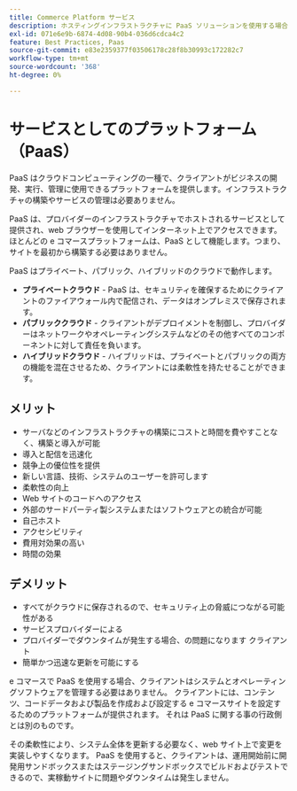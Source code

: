 ```yaml
---
title: Commerce Platform サービス
description: ホスティングインフラストラクチャに PaaS ソリューションを使用する場合のメリットとデメリットを確認し、e コマースプロジェクトに適したソリューションを決定します。
exl-id: 071e6e9b-6874-4d08-90b4-036d6cdca4c2
feature: Best Practices, Paas
source-git-commit: e83e2359377f03506178c28f8b30993c172282c7
workflow-type: tm+mt
source-wordcount: '368'
ht-degree: 0%

---
```


# サービスとしてのプラットフォーム（PaaS）

PaaS はクラウドコンピューティングの一種で、クライアントがビジネスの開発、実行、管理に使用できるプラットフォームを提供します。インフラストラクチャの構築やサービスの管理は必要ありません。

PaaS は、プロバイダーのインフラストラクチャでホストされるサービスとして提供され、web ブラウザーを使用してインターネット上でアクセスできます。 ほとんどの e コマースプラットフォームは、PaaS として機能します。つまり、サイトを最初から構築する必要はありません。

PaaS はプライベート、パブリック、ハイブリッドのクラウドで動作します。

- **プライベートクラウド** - PaaS は、セキュリティを確保するためにクライアントのファイアウォール内で配信され、データはオンプレミスで保存されます。
- **パブリッククラウド** - クライアントがデプロイメントを制御し、プロバイダーはネットワークやオペレーティングシステムなどのその他すべてのコンポーネントに対して責任を負います。
- **ハイブリッドクラウド** - ハイブリッドは、プライベートとパブリックの両方の機能を混在させるため、クライアントには柔軟性を持たせることができます。

## メリット

- サーバなどのインフラストラクチャの構築にコストと時間を費やすことなく、構築と導入が可能
- 導入と配信を迅速化
- 競争上の優位性を提供
- 新しい言語、技術、システムのユーザーを許可します
- 柔軟性の向上
- Web サイトのコードへのアクセス
- 外部のサードパーティ製システムまたはソフトウェアとの統合が可能
- 自己ホスト
- アクセシビリティ
- 費用対効果の高い
- 時間の効果

## デメリット

- すべてがクラウドに保存されるので、セキュリティ上の脅威につながる可能性がある
- サービスプロバイダーによる
- プロバイダーでダウンタイムが発生する場合、の問題になります
クライアント
- 簡単かつ迅速な更新を可能にする

e コマースで PaaS を使用する場合、クライアントはシステムとオペレーティングソフトウェアを管理する必要はありません。 クライアントには、コンテンツ、コードデータおよび製品を作成および設定する e コマースサイトを設定するためのプラットフォームが提供されます。 それは PaaS に関する事の行政側とは別のものです。

その柔軟性により、システム全体を更新する必要なく、web サイト上で変更を実装しやすくなります。 PaaS を使用すると、クライアントは、運用開始前に開発用サンドボックスまたはステージングサンドボックスでビルドおよびテストできるので、実稼動サイトに問題やダウンタイムは発生しません。
